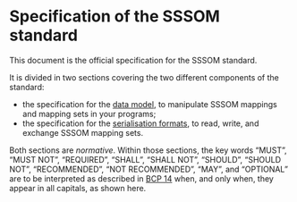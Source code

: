# Specification of the SSSOM standard

This document is the official specification for the SSSOM standard.

It is divided in two sections covering the two different components of the standard:

* the specification for the [data model](spec-model.md), to manipulate SSSOM mappings and mapping sets in your programs;
* the specification for the [serialisation formats](spec-formats.md), to read, write, and exchange SSSOM mapping sets.

Both sections are _normative_. Within those sections, the key words “MUST”, “MUST NOT”, “REQUIRED”, “SHALL”, “SHALL NOT”, “SHOULD”, “SHOULD NOT”, “RECOMMENDED”, “NOT RECOMMENDED”, “MAY”, and “OPTIONAL” are to be interpreted as described in [BCP 14](https://datatracker.ietf.org/doc/html/bcp14) when, and only when, they appear in all capitals, as shown here.
